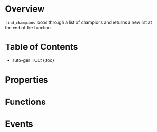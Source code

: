 # Overview
``find_champions`` loops through a list of champions and returns a new list at the end of the function. 

# Table of Contents
* auto-gen TOC:
{:toc}

# Properties

# Functions

# Events

